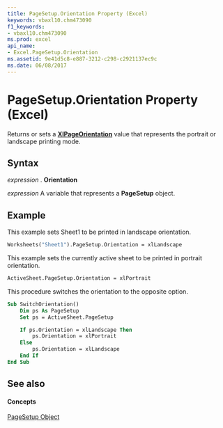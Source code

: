 ```yaml
---
title: PageSetup.Orientation Property (Excel)
keywords: vbaxl10.chm473090
f1_keywords:
- vbaxl10.chm473090
ms.prod: excel
api_name:
- Excel.PageSetup.Orientation
ms.assetid: 9e41d5c8-e887-3212-c298-c2921137ec9c
ms.date: 06/08/2017
---
```



# PageSetup.Orientation Property (Excel)

Returns or sets a  **[XlPageOrientation](xlpageorientation-enumeration-excel.md)** value that represents the portrait or landscape printing mode.


## Syntax

 _expression_ . **Orientation**

 _expression_ A variable that represents a **PageSetup** object.


## Example

This example sets Sheet1 to be printed in landscape orientation.

```vb
Worksheets("Sheet1").PageSetup.Orientation = xlLandscape
```
This example sets the currently active sheet to be printed in portrait orientation.

```vb
ActiveSheet.PageSetup.Orientation = xlPortrait
```

This procedure switches the orientation to the opposite option.

```vb
Sub SwitchOrientation()
    Dim ps As PageSetup
    Set ps = ActiveSheet.PageSetup

    If ps.Orientation = xlLandscape Then
        ps.Orientation = xlPortrait
    Else
        ps.Orientation = xlLandscape
    End If
End Sub
```


## See also


#### Concepts


[PageSetup Object](pagesetup-object-excel.md)

